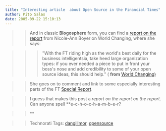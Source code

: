 ```yaml
---
title: "Interesting article  about Open Source in the Financial Times"
author: Pito Salas
date: 2005-09-22 15:10:13
---
```


>>

>> And in classic **Blogosphere** form, you can find a [report on the
report](<http://www.worldchanging.com/archives/003522.html>) from Nicole-Ann
Boyer on World Changing, where she says:

>>

>>> "With the FT riding high as the world's best daily for the business
intelligentsia, take heed large organization types: if you ever needed a piece
to put in front your boss's nose and add credibility to some of your open
source ideas, this should help." ( **from** [World
Changing)](<http://www.worldchanging.com/archives/003522.html>)

>>

>> She goes on to comment and link to some especially interesting parts of the
FT [Special Report](<http://news.ft.com/reports/digitalbusiness>).

>>

>> I guess that makes this post a _report on the report on the report_. Can
anyone spell **e-c-h-o-c-h-a-m-b-e-r?

>>

>> **

>>

>> Technorati Tags: [dangillmor](<http://www.technorati.com/tag/dangillmor>),
[opensource](<http://www.technorati.com/tag/opensource>)


